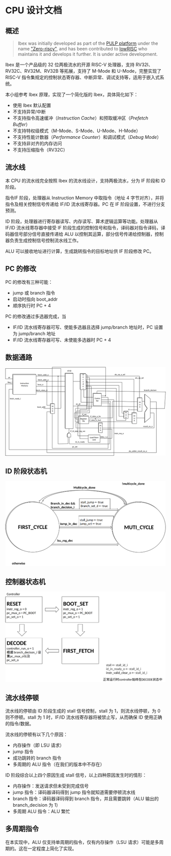 # CPU 设计文档

## 概述

> Ibex was initially developed as part of the [PULP platform](https://www.pulp-platform.org) under the name ["Zero-riscy"](https://doi.org/10.1109/PATMOS.2017.8106976), and has been contributed to [lowRISC](https://www.lowrisc.org) who maintains it and develops it further. It is under active development.

Ibex 是一个产品级的 32 位两极流水的开源 RISC-V 处理器，支持  RV32I、RV32C、RV32M、RV32B 等拓展，支持了 M-Mode 和 U-Mode，完整实现了 RISC-V  指令集规定的控制状态寄存器、中断异常、调试支持等，适用于嵌入式系统。

本小组参考 Ibex 原理，实现了一个简化版的 Ibex，具体简化如下：

- 使用 Ibex 默认配置
- 不支持异常/中断
- 不支持指令高速缓冲（*Instruction Cache*）和预取缓冲区（*Prefetch Buffer*）
- 不支持特权级模式（M-Mode、S-Mode、U-Mode、H-Mode）
- 不支持性能计数器（*Performance Counter*）和调试模式（*Debug Mode*）
- 不支持非对齐的内存访问
- 不支持压缩指令（RV32C）

## 流水线

本 CPU 的流水线完全按照 Ibex 的流水线设计，支持两极流水，分为 IF 阶段和 ID 阶段。

指令IF 阶段，处理器从 Instruction Memory 中取指令（地址 4 字节对齐），并将指令及相关控制信号传递给 IF/ID 流水线寄存器。PC 在 IF 阶段设置，不进行分支预测。

ID 阶段，处理器进行寄存器读写、内存读写、算术逻辑运算等功能。处理器从 IF/ID 流水线寄存器中接受 IF 阶段生成的控制信号和指令，译码器对指令译码，译码器信号部分信号直接传递给 ALU 以控制其运算，部分信号传递给控制器，控制器负责生成控制信号控制流水线工作。

ALU 可以接收地址进行计算，生成跳转指令的目标地址供 IF 阶段修改 PC。

## PC 的修改

PC 的修改有三种可能：

- jump 或 branch 指令
- 启动时指向 boot_addr
- 顺序执行时 PC + 4

PC 的修改通过多选器完成，当

- IF/ID 流水线寄存器可写、使能多选器且选择 jump/branch 地址时，PC 设置为 jump/branch 地址
- IF/ID 流水线寄存器可写、未使能多选器时 PC + 4

## 数据通路

![data path](./images/data_path.png)

## ID 阶段状态机

![id stage FSM](./images/id_stage_fsm.png)

## 控制器状态机

![controller FSM](./images/controller_fsm.png)

## 流水线停顿

流水线的停顿由 ID 阶段生成的 stall 信号控制，stall 为 1，则流水线停顿，为 0 则不停顿。stall 为 1 时，IF/ID 流水线寄存器将被禁止写，从而确保 ID 使用正确的指令/数据。

流水线的停顿有以下几个原因：

- 内存操作（即 LSU 请求）
- jump 指令
- 成功跳转的 branch 指令
- 多周期的 ALU 指令（在我们的版本中不存在）

ID 阶段综合以上四个原因生成 stall 信号，以上四种原因发生时的情形：

- 内存操作：发送请求但未受到完成信号
- jump 指令：译码器译码得到 jump 指令就知道需要停顿流水线
- branch 指令：译码器译码得到 branch 指令，并且需要跳转（ALU 输出的 branch_decision 为 1）
- 多周期 ALU 指令：ALU 繁忙



## 多周期指令

在本实现中，ALU 仅支持单周期的指令，仅有内存操作（LSU 请求）可能是多周期的。这在一定程度上简化了实现。



 